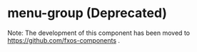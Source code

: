 # menu-group (Deprecated)

Note: The development of this component has been moved to https://github.com/fxos-components .
